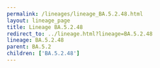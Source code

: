 ```yaml
---
permalink: /lineages/lineage_BA.5.2.48.html
layout: lineage_page
title: Lineage BA.5.2.48
redirect_to: ../lineage.html?lineage=BA.5.2.48
lineage: BA.5.2.48
parent: BA.5.2
children: ['BA.5.2.48']
---
```

